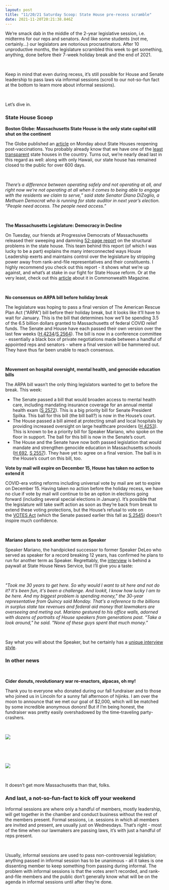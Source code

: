 ```yaml
---
layout: post
title: "11/20/21 Saturday Scoop: State House pre-recess scramble"
date: 2021-11-20T20:21:38.846Z
---
```



We’re smack dab in the middle of the 2-year legislative session, i.e. midterms for our reps and senators. And like some students (not me, certainly...) our legislators are notorious procrastinators. After 10 unproductive months, the legislature scrambled this week to get something, anything, done before their 7-week holiday break and the end of 2021. 

 

Keep in mind that even during recess, it’s still possible for House and Senate leadership to pass laws via informal sessions (scroll to our not-so-fun fact at the bottom to learn more about informal sessions). 

 

Let’s dive in.



### **State House Scoop**

**Boston Globe: Massachusetts State House is the only state capitol still shut on the continent** 

The Globe published an [article](https://www.bostonglobe.com/2021/11/14/metro/after-600-days-massachusetts-state-house-remains-closed-public-it-appears-be-only-state-capitol-still-shut-this-continent/?event=event25&utm_medium=&emci=317df342-9449-ec11-9820-c896653b26c8&emdi=ea000000-0000-0000-0000-000000000001&ceid={{ContactsEmailID}}) on Monday about State Houses reopening post-vaccinations. You probably already know that we have one of the [least transparent](https://ballotpedia.org/Open_States%27_Legislative_Data_Report_Card?utm_medium=&emci=317df342-9449-ec11-9820-c896653b26c8&emdi=ea000000-0000-0000-0000-000000000001&ceid={{ContactsEmailID}}) state houses in the country. Turns out, we’re nearly dead last in this regard as well: along with only Hawaii, our state house has remained closed to the public for over 600 days. 

 

*There’s a difference between operating safely and not operating at all, and right now we’re not operating at all when it comes to being able to engage with the residents we claim to serve,” said state Senator Diana DiZoglio, a Methuen Democrat who is running for state auditor in next year’s election. “People need access. The people need access.”*

 

**The Massachusetts Legislature: Democracy in Decline**

On Tuesday, our friends at Progressive Democrats of Massachusetts released their sweeping and damning [52-page report](https://www.progressivedemsofmass.org/wp-content/uploads/2021/11/democracy_in_decline_final.pdf?utm_medium=&emci=317df342-9449-ec11-9820-c896653b26c8&emdi=ea000000-0000-0000-0000-000000000001&ceid={{ContactsEmailID}}) on the structural problems in the state house. This team behind this report (of which I was lucky to be a part) explains the many interconnected ways House Leadership exerts and maintains control over the legislature by stripping power away from rank-and-file representatives and their constituents. I highly recommend you check out this report - it shows what we’re up against, and what’s at stake in our fight for State House reform. Or at the very least, check out this [article](https://commonwealthmagazine.org/politics/progressive-group-slams-house-for-lack-of-professionalism-transparency/?utm_medium=&emci=317df342-9449-ec11-9820-c896653b26c8&emdi=ea000000-0000-0000-0000-000000000001&ceid={{ContactsEmailID}}) about it in Commonwealth Magazine.

 

**No consensus on ARPA bill before holiday break**

The legislature was hoping to pass a final version of The American Rescue Plan Act (“ARPA”) bill before their holiday break, but it looks like it’ll have to wait for January. This is the bill that determines how we’ll be spending 3.5 of the 6.5 billion dollars granted to Massachusetts of federal COVID relief funds. The Senate and House have each passed their own version over the last few weeks ([H 4234](https://malegislature.gov/Bills/192/H4234?utm_medium=&emci=317df342-9449-ec11-9820-c896653b26c8&emdi=ea000000-0000-0000-0000-000000000001&ceid={{ContactsEmailID}})/[S 2564](https://malegislature.gov/Bills/192/S2564?utm_medium=&emci=317df342-9449-ec11-9820-c896653b26c8&emdi=ea000000-0000-0000-0000-000000000001&ceid={{ContactsEmailID}})). The bill is now in a conference committee - essentially a black box of private negotiations made between a handful of appointed reps and senators - where a final version will be hammered out. They have thus far been unable to reach consensus. 

 

**Movement on hospital oversight, mental health, and genocide education bills**

The ARPA bill wasn’t the only thing legislators wanted to get to before the break. This week:

* The Senate passed a bill that would broaden access to mental health care, including mandating insurance coverage for an annual mental health exam ([S 2572](https://malegislature.gov/Bills/192/S2572?utm_medium=&emci=317df342-9449-ec11-9820-c896653b26c8&emdi=ea000000-0000-0000-0000-000000000001&ceid={{ContactsEmailID}})). This is a big priority bill for Senate President Spilka. This ball for this bill (the bill ball?) is now in the House’s court.
* The House passed a bill aimed at protecting small and local hospitals by providing increased oversight on large healthcare providers ([H 4253](https://malegislature.gov/Bills/192/H4253?utm_medium=&emci=317df342-9449-ec11-9820-c896653b26c8&emdi=ea000000-0000-0000-0000-000000000001&ceid={{ContactsEmailID}})). This is known to be a priority bill for Speaker Mariano, who spoke on the floor in support. The ball for this bill is now in the Senate’s court.
* The House and the Senate have now both passed legislation that would mandate and strengthen genocide education in Massachusetts schools ([H 692](https://malegislature.gov/Bills/192/H692?utm_medium=&emci=317df342-9449-ec11-9820-c896653b26c8&emdi=ea000000-0000-0000-0000-000000000001&ceid={{ContactsEmailID}}), [S 2557](https://malegislature.gov/Bills/192/S2557?utm_medium=&emci=317df342-9449-ec11-9820-c896653b26c8&emdi=ea000000-0000-0000-0000-000000000001&ceid={{ContactsEmailID}})). They have yet to agree on a final version. The ball is in the House’s court on this bill, too.

**Vote by mail will expire on December 15, House has taken no action to extend it**

COVID-era voting reforms including universal vote by mail are set to expire on December 15. Having taken no action before the holiday recess, we have no clue if vote by mail will continue to be an option in elections going forward (including several special elections in January). It’s possible that the legislature will take swift action as soon as they’re back from break to extend these voting protections, but the House’s refusal to vote on the [VOTES Act](https://actonmass.org/bills/same-voter-day-registration/?utm_medium=&emci=317df342-9449-ec11-9820-c896653b26c8&emdi=ea000000-0000-0000-0000-000000000001&ceid={{ContactsEmailID}}) (which the Senate passed earlier this fall as [S.2545](https://malegislature.gov/Bills/192/S2545?utm_medium=&emci=317df342-9449-ec11-9820-c896653b26c8&emdi=ea000000-0000-0000-0000-000000000001&ceid={{ContactsEmailID}})) doesn’t inspire much confidence.

 

**Mariano plans to seek another term as Speaker**

Speaker Mariano, the handpicked successor to former Speaker DeLeo who served as speaker for a record breaking 12 years, has confirmed he plans to run for another term as Speaker. Regrettably, the [interview](https://www.statehousenews.com/news/20212091?utm_medium=&emci=317df342-9449-ec11-9820-c896653b26c8&emdi=ea000000-0000-0000-0000-000000000001&ceid={{ContactsEmailID}}) is behind a paywall at State House News Service, but I’ll give you a taste:

 

*"Took me 30 years to get here. So why would I want to sit here and not do it? It's been fun, it's been a challenge. And lookit, I know how lucky I am to be here. And my biggest problem is spending money," the 30-year representative from Quincy said Monday. That's a reference to the billions in surplus state tax revenues and federal aid money that lawmakers are overseeing and meting out. Mariano gestured to his office walls, adorned with dozens of portraits of House speakers from generations past. "Take a look around," he said. "None of these guys spent that much money.”*

 

Say what you will about the Speaker, but he certainly has a [unique interview style](https://youtu.be/wMU3TkBO7wQ?t=26&utm_medium=&emci=317df342-9449-ec11-9820-c896653b26c8&emdi=ea000000-0000-0000-0000-000000000001&ceid={{ContactsEmailID}}).



### **In other news**

 

**Cider donuts, revolutionary war re-enactors, alpacas, oh my!**

Thank you to everyone who donated during our fall fundraiser and to those who joined us in Lincoln for a sunny fall afternoon of hijinks. I am over the moon to announce that we met our goal of $2,000, which will be matched by some incredible anonymous donors! But if I’m being honest, the fundraiser was pretty easily overshadowed by the time-traveling party-crashers.

 

![](https://nvlupin.blob.core.windows.net/images/van/EA/EA007/1/90151/images/5D9A5655.jpg)

 

 

![](https://nvlupin.blob.core.windows.net/images/van/EA/EA007/1/90151/images/5D9A5730.jpg)

 

It doesn’t get more Massachusetts than that, folks.



### **And last, a not-so-fun-fact to kick off your weekend**

Informal sessions are where only a handful of members, mostly leadership, will get together in the chamber and conduct business without the rest of the members present. Formal sessions, i.e. sessions in which all members are invited and present, are usually just on Wednesdays. That’s right - most of the time when our lawmakers are passing laws, it’s with just a handful of reps present. 

 

Usually, informal sessions are used to pass non-controversial legislation; anything passed in informal session has to be unanimous - all it takes is one dissenting member to keep something from passing during informal. The problem with informal sessions is that the votes aren’t recorded, and rank-and-file members and the public don’t generally know what will be on the agenda in informal sessions until after they’re done.